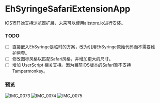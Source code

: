 # EhSyringeSafariExtensionApp
iOS15开始支持浏览器扩展，未来可以使用altstore.io进行安装。

### TODO
* [ ] 直接嵌入EhSyringe是临时的方案，改为引用EhSyringe原始代码而不需要维护两套。
* [ ] 修改图标风格以匹配Safari风格，并增加更大的尺寸。
* [ ] 增加 UserScript 相关支持。因为目前iOS版本的Safari暂不支持Tampermonkey。

### 预览
![IMG_0073](https://user-images.githubusercontent.com/5716100/125611943-1c7a4025-c817-486c-b651-724d219e6bda.PNG)
![IMG_0074](https://user-images.githubusercontent.com/5716100/125611951-46e5f781-3b78-4666-84f6-34f70e5ef32c.PNG)
![IMG_0075](https://user-images.githubusercontent.com/5716100/125611974-ccc5ecff-342b-45b8-8c3d-f91f9caf6af9.PNG)
